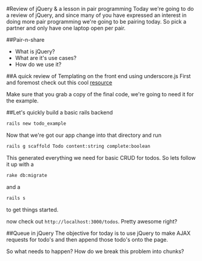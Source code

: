 #Review of jQuery & a lesson in pair programming
Today we're going to do a review of jQuery, and since many of you have expressed an interest in doing more pair programming we're going to be pairing today. So pick a partner and only have one laptop open per pair.

##Pair-n-share
* What is jQuery?
* What are it's use cases?
* How do we use it?

##A quick review of Templating on the front end using underscore.js
First and foremost check out this cool [resource](https://github.com/sf-wdi-15/notes/tree/master/week_08_optimizations/day_3_intro_spa/dusk)

Make sure that you grab a copy of the final code, we're going to need it for the example.

##Let's quickly build a basic rails backend
```bash
rails new todo_example
```
Now that we're got our app change into that directory and run
```bash
rails g scaffold Todo content:string complete:boolean
```
This generated everything we need for basic CRUD for todos. So lets follow it up with a
```bash
rake db:migrate
```
and a
```bash
rails s
```
to get things started.

now check out `http://localhost:3000/todos`. Pretty awesome right?

##Queue in jQuery
The objective for today is to use jQuery to make AJAX requests for todo's and then append those todo's onto the page.

So what needs to happen? How do we break this problem into chunks?
